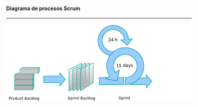 #### Diagrama de procesos Scrum
-------------------------------
![Scrum](resources/scrum3.png)<!-- .element: style="border:0px; box-shadow: 0 0 0 rgba(0, 0, 0, 0);" -->
